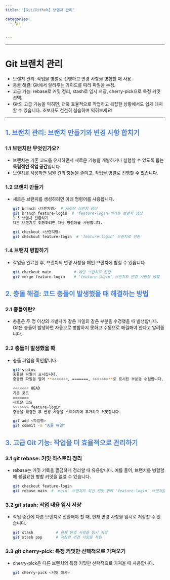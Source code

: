 ```yaml
---
title: "[Git/Github] 브랜치 관리"

categories:
  - Git


---
```



---


# Git 브랜치 관리

- 브랜치 관리: 작업을 병렬로 진행하고 변경 사항을 병합할 때 사용.
- 충돌 해결: Git에서 알려주는 가이드를 따라 파일을 수정.
- 고급 기능: rebase로 커밋 정리, stash로 임시 저장, cherry-pick으로 특정 커밋 선택.
- Git의 고급 기능을 익히면, 더욱 효율적으로 작업하고 복잡한 상황에서도 쉽게 대처할 수 있습니다. 초보자도 천천히 실습하며 익혀보세요!

---

## <span style="color:rgb(81, 132, 209) ;"> 1. 브랜치 관리: 브랜치 만들기와 변경 사항 합치기

### 1.1 브랜치란 무엇인가요?
- 브랜치는 기존 코드를 유지하면서 새로운 기능을 개발하거나 실험할 수 있도록 돕는 **독립적인 작업 공간**입니다.  
- 브랜치를 사용하면 팀원 간의 충돌을 줄이고, 작업을 병렬로 진행할 수 있습니다.

### 1.2 브랜치 만들기
- 새로운 브랜치를 생성하려면 아래 명령어를 사용합니다.

  ```bash
  git branch <브랜치명>  # 새로운 브랜치 생성
  git branch feature-login  # 'feature-login'이라는 브랜치 생성
  1.3 브랜치 전환하기
  다른 브랜치로 이동하려면 다음 명령어를 사용합니다.
  ```

  ```bash
  git checkout <브랜치명>
  git checkout feature-login  # 'feature-login' 브랜치로 전환
  ```

### 1.4 브랜치 병합하기
- 작업을 완료한 후, 브랜치의 변경 사항을 메인 브랜치에 합칠 수 있습니다.

  ```bash
  git checkout main          # 메인 브랜치로 전환
  git merge feature-login    # 'feature-login' 브랜치의 변경 사항을 병합
  ```
## <span style="color:rgb(81, 132, 209) ;"> 2. 충돌 해결: 코드 충돌이 발생했을 때 해결하는 방법
### 2.1 충돌이란?
- 충돌은 두 명 이상의 개발자가 같은 파일의 같은 부분을 수정했을 때 발생합니다.
Git은 충돌이 발생하면 자동으로 병합하지 못하고 수동으로 해결해야 한다고 알려줍니다.

### 2.2 충돌이 발생했을 때
- 충돌 파일을 확인합니다.

  ```bash
  git status
  충돌한 파일이 표시됩니다.
  충돌한 파일을 열어 **<<<<<<<, =======, >>>>>>>**로 표시된 부분을 수정합니다.
  ```

  ```bash
  <<<<<<< HEAD
  기존 코드
  =======
  새로운 코드
  >>>>>>> feature-login
  충돌을 해결한 후 변경 사항을 스테이지에 추가하고 커밋합니다.
  ```


  ```bash
  git add <파일명>
  git commit -m "충돌 해결"
  ```
## <span style="color:rgb(81, 132, 209) ;"> 3. 고급 Git 기능: 작업을 더 효율적으로 관리하기
### 3.1 git rebase: 커밋 히스토리 정리
- rebase는 커밋 기록을 깔끔하게 정리할 때 유용합니다.
예를 들어, 브랜치를 병합할 때 불필요한 병합 커밋을 없앨 수 있습니다.

  ```bash
  git checkout feature-login
  git rebase main  # 'main' 브랜치의 최신 커밋 위에 'feature-login' 브랜치를 재배치
  ```
### 3.2 git stash: 작업 내용 임시 저장
- 작업 중간에 다른 브랜치로 전환해야 할 때, 현재 변경 사항을 임시로 저장할 수 있습니다.

  ```bash
  git stash          # 현재 변경 사항을 임시 저장
  git stash pop      # 저장한 변경 사항을 복원
  ```

### 3.3 git cherry-pick: 특정 커밋만 선택적으로 가져오기
- cherry-pick은 다른 브랜치의 특정 커밋만 선택적으로 가져올 때 사용합니다.

  ```bash
  git cherry-pick <커밋 해시>
  ```

